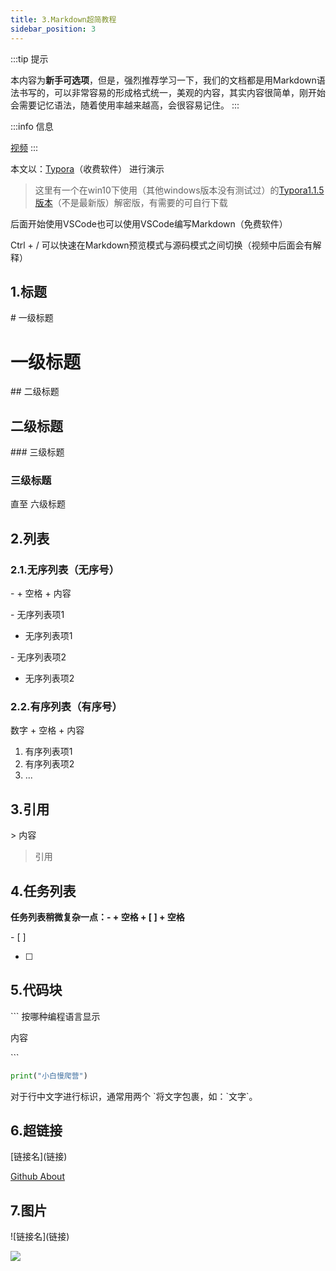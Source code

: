 ```yaml
---
title: 3.Markdown超简教程
sidebar_position: 3
---
```

:::tip 提示

本内容为**新手可选项**，但是，强烈推荐学习一下，我们的文档都是用Markdown语法书写的，可以非常容易的形成格式统一，美观的内容，其实内容很简单，刚开始会需要记忆语法，随着使用率越来越高，会很容易记住。
:::

:::info 信息

[视频](https://www.bilibili.com/video/BV1Ho4y1v79V/?vd_source=4a888db8814702b2062fcaf2575be745)
:::

本文以：[Typora](https://store.lizhi.io/site/products/id/520)（收费软件） 进行演示

> 这里有一个在win10下使用（其他windows版本没有测试过）的[Typora1.1.5版本](https://pan.baidu.com/s/1c8p_YKFGHxZIrf0jheY-gA?pwd=4321)（不是最新版）解密版，有需要的可自行下载

后面开始使用VSCode也可以使用VSCode编写Markdown（免费软件）

Ctrl + / 可以快速在Markdown预览模式与源码模式之间切换（视频中后面会有解释）

## 1.标题

\# 一级标题

# 一级标题

\## 二级标题

## 二级标题

\### 三级标题

### 三级标题

直至 六级标题

## 2.列表

### 2.1.无序列表（无序号）

\- + 空格 + 内容

\- 无序列表项1

- 无序列表项1

\- 无序列表项2

- 无序列表项2

### 2.2.有序列表（有序号）

数字 + 空格 + 内容

1. 有序列表项1
2. 有序列表项2
3. ...

## 3.引用

\> 内容

> 引用

## 4.任务列表

**任务列表稍微复杂一点：\- + 空格 + [ ] + 空格**

\- [ ]

- [ ]

## 5.代码块

\``` 按哪种编程语言显示

内容

\```

```python
print("小白慢爬营")
```

对于行中文字进行标识，通常用两个 \`将文字包裹，如：\`文字\`。

## 6.超链接

\[链接名](链接)

[Github About](https://github.com/about)

## 7.图片

\!\[链接名](链接)

![](https://github.githubassets.com/images/modules/site/about/octocats.webp)
